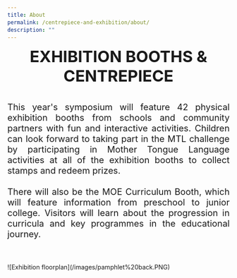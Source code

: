 ```yaml
---
title: About
permalink: /centrepiece-and-exhibition/about/
description: ""
---
```

<center><span style="font-color:#000000; font-size:36px;"><strong>EXHIBITION BOOTHS &amp; CENTREPIECE</strong></span></center><br>

<p style="text-align:justify;font-size:20px">This year's symposium will feature 42 physical exhibition booths from schools and community partners with fun and interactive activities. Children can look forward to taking part in the MTL challenge by participating in Mother Tongue Language activities at all of the exhibition booths to collect stamps and redeem prizes.<br><br>
There will also be the MOE Curriculum Booth, which will feature information from preschool to junior college. Visitors will learn about the progression in curricula and key programmes in the educational journey.<br>
	</p><br><br>
![Exhibition floorplan](/images/pamphlet%20back.PNG)